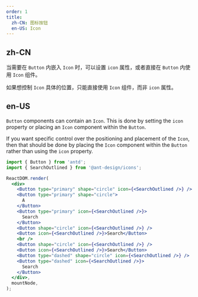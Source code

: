 ```yaml
---
order: 1
title:
  zh-CN: 图标按钮
  en-US: Icon
---
```


## zh-CN

当需要在 `Button` 内嵌入 `Icon` 时，可以设置 `icon` 属性，或者直接在 `Button` 内使用 `Icon` 组件。

如果想控制 `Icon` 具体的位置，只能直接使用 `Icon` 组件，而非 `icon` 属性。

## en-US

`Button` components can contain an `Icon`. This is done by setting the `icon` property or placing an `Icon` component within the `Button`.

If you want specific control over the positioning and placement of the `Icon`, then that should be done by placing the `Icon` component within the `Button` rather than using the `icon` property.

```jsx
import { Button } from 'antd';
import { SearchOutlined } from '@ant-design/icons';

ReactDOM.render(
  <div>
    <Button type="primary" shape="circle" icon={<SearchOutlined />} />
    <Button type="primary" shape="circle">
      A
    </Button>
    <Button type="primary" icon={<SearchOutlined />}>
      Search
    </Button>
    <Button shape="circle" icon={<SearchOutlined />} />
    <Button icon={<SearchOutlined />}>Search</Button>
    <br />
    <Button shape="circle" icon={<SearchOutlined />} />
    <Button icon={<SearchOutlined />}>Search</Button>
    <Button type="dashed" shape="circle" icon={<SearchOutlined />} />
    <Button type="dashed" icon={<SearchOutlined />}>
      Search
    </Button>
  </div>,
  mountNode,
);
```
